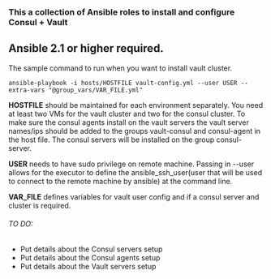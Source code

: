### This a collection of Ansible roles to install and configure Consul + Vault

Ansible 2.1 or higher required.
---

The sample command to run when you want to install vault cluster.
   ```
   ansible-playbook -i hosts/HOSTFILE vault-config.yml --user USER --extra-vars "@group_vars/VAR_FILE.yml"
   ```

**HOSTFILE** should be maintained for each environment separately.
You need at least two VMs for the vault cluster and two for the consul cluster.
To make sure the consul agents install on the vault servers the vault server names/ips should be added to the groups vault-consul and consul-agent in the host file.
The consul servers will be installed on the group consul-server.

**USER** needs to have sudo privilege on remote machine. Passing in --user allows for the executor to define the ansible_ssh_user(user that will be used to connect to the remote machine by ansible) at the command line.

**VAR_FILE** defines variables for vault user config and if a consul server and cluster is required.

###### TO DO:
- Put details about the Consul servers setup
- Put details about the Consul agents setup
- Put details about the Vault servers setup